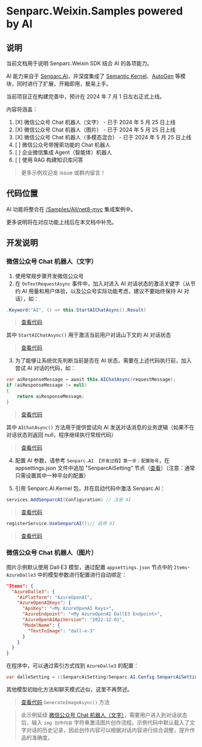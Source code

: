 # Senparc.Weixin.Samples powered by AI

## 说明

当前文档用于说明 Senparc.Weixin SDK 结合 AI 的各项能力。

AI 能力来自于 [Senparc.AI](https://github.com/Senparc/Senparc.AI)，并深度集成了 [Semantic Kernel](https://github.com/microsoft/semantic-kernel)、[AutoGen](https://github.com/microsoft/autogen) 等模块，同时进行了扩展，开箱即用，极易上手。

当前项目正在构建完善中，预计在 2024 年 7 月 1 日左右正式上线。

内容将涵盖：

1. [X] 微信公众号 Chat 机器人（文字） - 已于 2024 年 5 月 25 日上线
2. [X] 微信公众号 Chat 机器人（图片） - 已于 2024 年 5 月 25 日上线
3. [X] 微信公众号 Chat 机器人（多模态混合） - 已于 2024 年 5 月 25 日上线
4. [ ] 微信公众号带搜索功能的 Chat 机器人
5. [ ] 企业微信集成 Agent（智能体）机器人
6. [ ] 使用 RAG 构建知识库问答

> 更多示例欢迎发 issue 或群内留言！

## 代码位置

AI 功能将整合在 [/Samples/All/net8-mvc](../Samples/All/net8-mvc/Senparc.Weixin.Sample.Net8/) 集成案例中。

更多说明将在对应功能上线后在本文档中补充。

## 开发说明

### 微信公众号 Chat 机器人（文字）

1. 使用常规步骤开发微信公众号
2. 在 `OnTextRequestAsync` 事件中，加入对进入 AI 对话状态的激活关键字（从节约 AI 用量和用户体验，以及公众号实际功能考虑，建议不要始终保持 AI 对话），如：

``` C#
.Keyword("AI", () => this.StartAIChatAsync().Result)
```

> [查看代码](https://github.com/JeffreySu/WeiXinMPSDK/blob/f28a5995b3e5f01b3be384b5c7462324ec6f0886/Samples/All/Senparc.Weixin.Sample.CommonService/MessageHandlers/CustomMessageHandler/CustomMessageHandler.cs#L194-L194)

其中 `StartAIChatAsync()` 用于激活当前用户对话山下文的 AI 对话状态

> [查看代码](https://github.com/JeffreySu/WeiXinMPSDK/blob/d721b118b036b6f37d2cf4e932fb954653eba667/Samples/All/Senparc.Weixin.Sample.CommonService/AI/MessageHandlers/CustomMessageHandler_AI.cs#L70-L70)


3. 为了能够让系统优先判断当前是否在 AI 状态，需要在上述代码执行前，加入尝试 AI 对话的代码，如：

``` C#
var aiResponseMessage = await this.AIChatAsync(requestMessage);
if (aiResponseMessage != null)
{
    return aiResponseMessage;
}
```

> [查看代码](https://github.com/JeffreySu/WeiXinMPSDK/blob/f28a5995b3e5f01b3be384b5c7462324ec6f0886/Samples/All/Senparc.Weixin.Sample.CommonService/MessageHandlers/CustomMessageHandler/CustomMessageHandler.cs#L179-L179)

其中 `AIChatAsync()` 方法用于提供尝试向 AI 发送对话消息的业务逻辑（如果不在对话状态则返回 null，程序继续执行常规代码）

> [查看代码](https://github.com/JeffreySu/WeiXinMPSDK/blob/d721b118b036b6f37d2cf4e932fb954653eba667/Samples/All/Senparc.Weixin.Sample.CommonService/AI/MessageHandlers/CustomMessageHandler_AI.cs#L43-L43)

4. 配置 AI 参数，请参考 `Senparc.AI 【开发过程】第一步：配置账号`，在 appsettings.json 文件中追加 ”SenparcAiSetting“ 节点（[查看](https://github.com/Senparc/Senparc.AI/blob/main/README.md#%E7%AC%AC%E4%B8%80%E6%AD%A5%E9%85%8D%E7%BD%AE%E8%B4%A6%E5%8F%B7)）（注意：通常只需设置其中一种平台的配置）

5. 引用 Senparc.AI.Kernel 包，并在启动代码中激活 Senparc.AI：

``` C#
services.AddSenparcAI(Configuration) // 注册 AI
```

> [查看代码](https://github.com/JeffreySu/WeiXinMPSDK/blob/f28a5995b3e5f01b3be384b5c7462324ec6f0886/Samples/All/net8-mvc/Senparc.Weixin.Sample.Net8/Startup.cs#L88-L88)

``` C#
registerService.UseSenparcAI();// 启用 AI
```

> [查看代码](https://github.com/JeffreySu/WeiXinMPSDK/blob/f28a5995b3e5f01b3be384b5c7462324ec6f0886/Samples/All/net8-mvc/Senparc.Weixin.Sample.Net8/Startup.cs#L452-L452)


### 微信公众号 Chat 机器人（图片）

图片示例默认使用 Dall·E3 模型，通过配置 `appsettings.json` 节点中的 `Items`-`AzureDalle3` 中的模型参数进行配置进行自动绑定：

``` json
"Items": {
  "AzureDalle3": {
    "AiPlatform": "AzureOpenAI",
    "AzureOpenAIKeys": {
      "ApiKey": "<My AzureOpenAI Keys>",
      "AzureEndpoint": "<My AzureOpenAI DallE3 Endpoint>",
      "AzureOpenAIApiVersion": "2022-12-01",
      "ModelName": {
        "TextToImage": "dall-e-3"
      }
    }
  }
}
```

在程序中，可以通过索引方式找到 `AzureDalle3` 的配置：

``` C#
var dalleSetting = ((SenparcAiSetting)Senparc.AI.Config.SenparcAiSetting)["AzureDallE3"];
```

其他模型初始化方法和聊天模式近似，这里不再赘述。

> [查看代码](https://github.com/JeffreySu/WeiXinMPSDK/blob/6a1593fce4e9c77ae0b04069c5e34f1234f726a3/Samples/All/Senparc.Weixin.Sample.CommonService/AI/MessageHandlers/CustomMessageHandler_AI.cs) `GenerateImageAsync()` 方法

> 此示例延续 [微信公众号 Chat 机器人（文字）](#%E5%BE%AE%E4%BF%A1%E5%85%AC%E4%BC%97%E5%8F%B7-chat-%E6%9C%BA%E5%99%A8%E4%BA%BA%E6%96%87%E5%AD%97)，需要用户进入到对话状态后，输入 `img 创作内容` 字符串激活图片创作流程。示例代码中默认载入了文字对话的历史记录，因此创作内容可以根据对话内容进行综合调整，提升作品的准确度。

